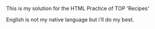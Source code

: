 This is my solution for the HTML Practice of TOP 'Recipes'

English is not my native language but i'll do my best.